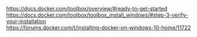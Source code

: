 https://docs.docker.com/toolbox/overview/#ready-to-get-started  
https://docs.docker.com/toolbox/toolbox_install_windows/#step-3-verify-your-installation  
https://forums.docker.com/t/installing-docker-on-windows-10-home/11722  
